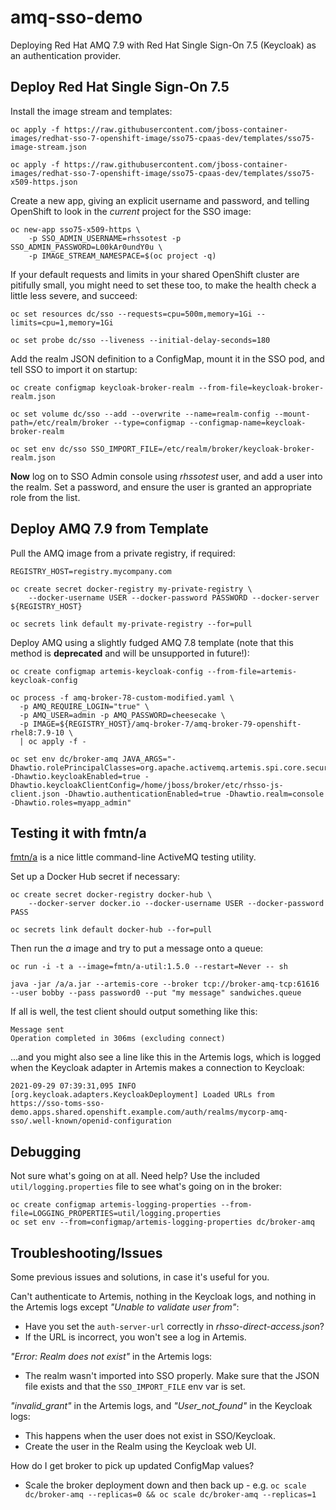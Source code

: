 # amq-sso-demo

Deploying Red Hat AMQ 7.9 with Red Hat Single Sign-On 7.5 (Keycloak) as an authentication provider.

## Deploy Red Hat Single Sign-On 7.5

Install the image stream and templates:

```
oc apply -f https://raw.githubusercontent.com/jboss-container-images/redhat-sso-7-openshift-image/sso75-cpaas-dev/templates/sso75-image-stream.json

oc apply -f https://raw.githubusercontent.com/jboss-container-images/redhat-sso-7-openshift-image/sso75-cpaas-dev/templates/sso75-x509-https.json
```

Create a new app, giving an explicit username and password, and telling OpenShift to look in the _current_ project for the SSO image:

```
oc new-app sso75-x509-https \
    -p SSO_ADMIN_USERNAME=rhssotest -p SSO_ADMIN_PASSWORD=L00kAr0undY0u \
    -p IMAGE_STREAM_NAMESPACE=$(oc project -q)
```

If your default requests and limits in your shared OpenShift cluster are pitifully small, you might need to set these too, to make the health check a little less severe, and succeed:

```
oc set resources dc/sso --requests=cpu=500m,memory=1Gi --limits=cpu=1,memory=1Gi

oc set probe dc/sso --liveness --initial-delay-seconds=180
```

Add the realm JSON definition to a ConfigMap, mount it in the SSO pod, and tell SSO to import it on startup:

```
oc create configmap keycloak-broker-realm --from-file=keycloak-broker-realm.json

oc set volume dc/sso --add --overwrite --name=realm-config --mount-path=/etc/realm/broker --type=configmap --configmap-name=keycloak-broker-realm

oc set env dc/sso SSO_IMPORT_FILE=/etc/realm/broker/keycloak-broker-realm.json
```

**Now** log on to SSO Admin console using _rhssotest_ user, and add a user into the realm. Set a password, and ensure the user is granted an appropriate role from the list.

## Deploy AMQ 7.9 from Template

Pull the AMQ image from a private registry, if required:

```
REGISTRY_HOST=registry.mycompany.com

oc create secret docker-registry my-private-registry \
    --docker-username USER --docker-password PASSWORD --docker-server ${REGISTRY_HOST}

oc secrets link default my-private-registry --for=pull
```

Deploy AMQ using a slightly fudged AMQ 7.8 template (note that this method is **deprecated** and will be unsupported in future!):

```
oc create configmap artemis-keycloak-config --from-file=artemis-keycloak-config

oc process -f amq-broker-78-custom-modified.yaml \
  -p AMQ_REQUIRE_LOGIN="true" \
  -p AMQ_USER=admin -p AMQ_PASSWORD=cheesecake \
  -p IMAGE=${REGISTRY_HOST}/amq-broker-7/amq-broker-79-openshift-rhel8:7.9-10 \
  | oc apply -f -

oc set env dc/broker-amq JAVA_ARGS="-Dhawtio.rolePrincipalClasses=org.apache.activemq.artemis.spi.core.security.jaas.RolePrincipal -Dhawtio.keycloakEnabled=true -Dhawtio.keycloakClientConfig=/home/jboss/broker/etc/rhsso-js-client.json -Dhawtio.authenticationEnabled=true -Dhawtio.realm=console -Dhawtio.roles=myapp_admin"
```

## Testing it with fmtn/a

[fmtn/a][a] is a nice little command-line ActiveMQ testing utility.

Set up a Docker Hub secret if necessary:

```
oc create secret docker-registry docker-hub \
    --docker-server docker.io --docker-username USER --docker-password PASS

oc secrets link default docker-hub --for=pull
```

Then run the _a_ image and try to put a message onto a queue:

```
oc run -i -t a --image=fmtn/a-util:1.5.0 --restart=Never -- sh

java -jar /a/a.jar --artemis-core --broker tcp://broker-amq-tcp:61616 --user bobby --pass password0 --put "my message" sandwiches.queue
```

If all is well, the test client should output something like this:

```
Message sent
Operation completed in 306ms (excluding connect)
```

...and you might also see a line like this in the Artemis logs, which is logged when the Keycloak adapter in Artemis makes a connection to Keycloak:

```
2021-09-29 07:39:31,095 INFO  [org.keycloak.adapters.KeycloakDeployment] Loaded URLs from https://sso-toms-sso-demo.apps.shared.openshift.example.com/auth/realms/mycorp-amq-sso/.well-known/openid-configuration
```

## Debugging

Not sure what's going on at all. Need help? Use the included `util/logging.properties` file to see what's going on in the broker:

```
oc create configmap artemis-logging-properties --from-file=LOGGING_PROPERTIES=util/logging.properties
oc set env --from=configmap/artemis-logging-properties dc/broker-amq
```

## Troubleshooting/Issues

Some previous issues and solutions, in case it's useful for you.

Can't authenticate to Artemis, nothing in the Keycloak logs, and nothing in the Artemis logs except _"Unable to validate user from"_:

- Have you set the `auth-server-url` correctly in _rhsso-direct-access.json_?
- If the URL is incorrect, you won't see a log in Artemis.

_"Error: Realm does not exist"_ in the Artemis logs:

- The realm wasn't imported into SSO properly. Make sure that the JSON file exists and that the `SSO_IMPORT_FILE` env var is set.

_"invalid_grant"_ in the Artemis logs, and _"User_not_found"_ in the Keycloak logs:

- This happens when the user does not exist in SSO/Keycloak.
- Create the user in the Realm using the Keycloak web UI.

How do I get broker to pick up updated ConfigMap values?

- Scale the broker deployment down and then back up - e.g. `oc scale dc/broker-amq --replicas=0 && oc scale dc/broker-amq --replicas=1`


[a]: https://github.com/fmtn/a
